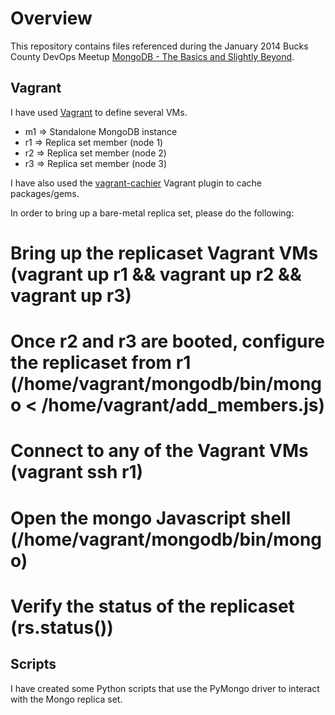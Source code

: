 # Overview

This repository contains files referenced during the January 2014 Bucks County DevOps Meetup [MongoDB - The Basics and Slightly Beyond](http://www.meetup.com/Bucks-County-DevOps/events/153800082/).

## Vagrant

I have used [Vagrant](http://www.vagrantup.com/) to define several VMs.

* m1 => Standalone MongoDB instance
* r1 => Replica set member (node 1)
* r2 => Replica set member (node 2)
* r3 => Replica set member (node 3)

I have also used the [vagrant-cachier](https://github.com/fgrehm/vagrant-cachier) Vagrant plugin to cache packages/gems.

In order to bring up a bare-metal replica set, please do the following:

# Bring up the replicaset Vagrant VMs (vagrant up r1 && vagrant up r2 && vagrant up r3)

# Once r2 and r3 are booted, configure the replicaset from r1 (/home/vagrant/mongodb/bin/mongo < /home/vagrant/add_members.js)

# Connect to any of the Vagrant VMs (vagrant ssh r1)

# Open the mongo Javascript shell (/home/vagrant/mongodb/bin/mongo)

# Verify the status of the replicaset (rs.status())

## Scripts

I have created some Python scripts that use the PyMongo driver to interact with the Mongo replica set.

